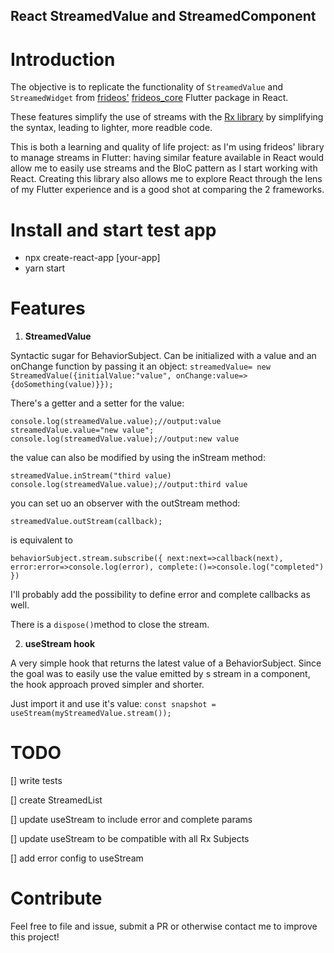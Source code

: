 ## React StreamedValue and StreamedComponent

# Introduction

The objective is to replicate the functionality of `StreamedValue` and `StreamedWidget` from [frideos'](https://github.com/frideosapps) [frideos_core](https://pub.dev/packages/frideos_core) Flutter package in React.

These features simplify the use of streams with the [Rx library](https://github.com/ReactiveX/rxjs) by simplifying the syntax, leading to lighter, more readble code.

This is both a learning and quality of life project: as I'm using frideos' library to manage streams in Flutter: having similar feature available in React would allow me to easily use streams and the BloC pattern as I start working with React. Creating this library also allows me to explore React through the lens of my Flutter experience and is a good shot at comparing the 2 frameworks.

# Install and start test app

- npx create-react-app [your-app]
- yarn start

# Features

1. **StreamedValue**

Syntactic sugar for BehaviorSubject.
Can be initialized with a value and an onChange function by passing it an object:
`streamedValue= new StreamedValue({initialValue:"value", onChange:value=>{doSomething(value)}});`

There's a getter and a setter for the value:

`console.log(streamedValue.value);//output:value streamedValue.value="new value"; console.log(streamedValue.value);//output:new value`

the value can also be modified by using the inStream method:

`streamedValue.inStream("third value) console.log(streamedValue.value);//output:third value`

you can set uo an observer with the outStream method:

`streamedValue.outStream(callback);`

is equivalent to

`behaviorSubject.stream.subscribe({ next:next=>callback(next), error:error=>console.log(error), complete:()=>console.log("completed") })`

I'll probably add the possibility to define error and complete callbacks as well.

There is a `dispose()`method to close the stream.

2. **useStream hook**

A very simple hook that returns the latest value of a BehaviorSubject.
Since the goal was to easily use the value emitted by s stream in a component, the hook approach proved simpler and shorter.

Just import it and use it's value: `const snapshot = useStream(myStreamedValue.stream());`

# TODO

[] write tests

[] create StreamedList

[] update useStream to include error and complete params

[] update useStream to be compatible with all Rx Subjects

[] add error config to useStream

# Contribute

Feel free to file and issue, submit a PR or otherwise contact me to improve this project!
